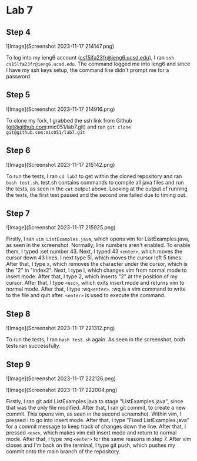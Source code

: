 # Lab 7

## Step 4

![Image](Screenshot 2023-11-17 214147.png)

To log into my ieng6 account (cs15lfa23fr@ieng6.ucsd.edu), I ran `ssh cs15lfa23fr@ieng6.ucsd.edu`. The command logged me into ieng6 and since I have my ssh keys setup, the command line didn't prompt me for a password.

## Step 5

![Image](Screenshot 2023-11-17 214916.png)

To clone my fork, I grabbed the ssh link from Github (git@github.com:mic051/lab7.git) and ran `git clone git@github.com:mic051/lab7.git`

## Step 6

![Image](Screenshot 2023-11-17 215142.png)

To run the tests, I ran `cd lab7` to get within the cloned repository and ran `bash test.sh`. test.sh contains commands to compile all java files and run the tests, as seen in the `cat` output above. Looking at the output of running the tests, the first test passed and the second one failed due to timing out.

## Step 7

![Image](Screenshot 2023-11-17 215925.png)

Firstly, I ran `vim ListExamples.java`, which opens vim for ListExamples.java, as seen in the screenshot. Normally, line numbers aren't enabled. To enable them, I typed :set number 43. Next, I typed 43 `<enter>`, which moves the cursor down 43 lines. I next type 5l, which moves the cursor left 5 times. After that, I type x, which removes the character under the cursor, which is the "2" in "index2". Next, I type i, which changes vim from normal mode to insert mode. After that, I type 2, which inserts "2" at the position of my cursor. After that, I type `<esc>`, which exits insert mode and returns vim to normal mode. After that, I type :wq`<enter>`. :wq is a vim command to write to the file and quit after. `<enter>` is used to execute the command.

## Step 8

![Image](Screenshot 2023-11-17 221312.png)

To run the tests, I ran `bash test.sh` again. As seen in the screenshot, both tests ran successfully.

## Step 9

![Image](Screenshot 2023-11-17 222126.png)

![Image](Screenshot 2023-11-17 222004.png)

Firstly, I ran git add ListExamples.java to stage "ListExamples.java", since that was the only file modified. After that, I ran git commit, to create a new commit. This opens vim, as seen in the second screenshot. Within vim, I pressed i to go into insert mode. After that, I type "Fixed ListExamples.java" for a commit message to keep track of changes down the line. After that, I pressed `<esc>`, which makes vim exit insert mode and return to normal mode. After that, I type :wq `<enter>` for the same reasons in step 7. After vim closes and I'm back on the terminal, I type git push, which pushes my commit onto the main branch of the repository.
